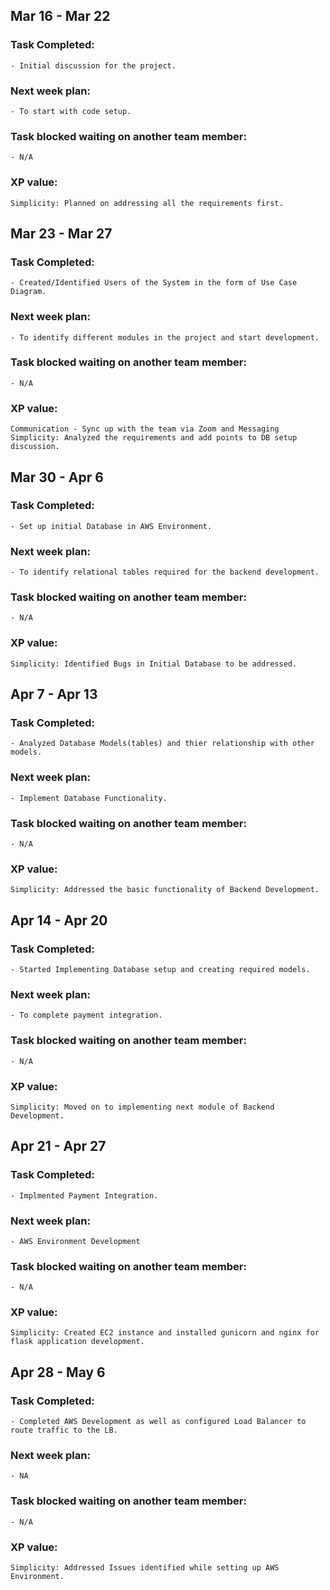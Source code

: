 ## Mar 16 - Mar 22
  ### Task Completed:
    - Initial discussion for the project.
  ### Next week plan:
    - To start with code setup.
  ### Task blocked waiting on another team member:
    - N/A
  ### XP value:
    Simplicity: Planned on addressing all the requirements first. 

## Mar 23 - Mar 27
### Task Completed:
	- Created/Identified Users of the System in the form of Use Case Diagram.
### Next week plan:
	- To identify different modules in the project and start development.
### Task blocked waiting on another team member:
	- N/A
### XP value:
	Communication - Sync up with the team via Zoom and Messaging
	Simplicity: Analyzed the requirements and add points to DB setup discussion.

## Mar 30 - Apr 6
### Task Completed:
	- Set up initial Database in AWS Environment.
### Next week plan:
	- To identify relational tables required for the backend development.
### Task blocked waiting on another team member:
	- N/A
### XP value:
	Simplicity: Identified Bugs in Initial Database to be addressed.

## Apr 7 - Apr 13
### Task Completed:
	- Analyzed Database Models(tables) and thier relationship with other models.
### Next week plan:
	- Implement Database Functionality.
### Task blocked waiting on another team member:
	- N/A
### XP value:
	Simplicity: Addressed the basic functionality of Backend Development.

## Apr 14 - Apr 20
### Task Completed:
	- Started Implementing Database setup and creating required models.
### Next week plan:
	- To complete payment integration.
### Task blocked waiting on another team member:
	- N/A
### XP value:
	Simplicity: Moved on to implementing next module of Backend Development.

## Apr 21 - Apr 27
### Task Completed:
	- Implmented Payment Integration.
### Next week plan:
	- AWS Environment Development
### Task blocked waiting on another team member:
	- N/A
### XP value:
	Simplicity: Created EC2 instance and installed gunicorn and nginx for flask application development.

## Apr 28 - May 6
### Task Completed:
	- Completed AWS Development as well as configured Load Balancer to route traffic to the LB. 
### Next week plan:
	- NA
### Task blocked waiting on another team member:
	- N/A
### XP value:
	Simplicity: Addressed Issues identified while setting up AWS Environment.

